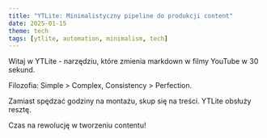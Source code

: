 ```yaml
---
title: "YTLite: Minimalistyczny pipeline do produkcji content"
date: 2025-01-15
theme: tech
tags: [ytlite, automation, minimalism, tech]
---
```


Witaj w YTLite - narzędziu, które zmienia markdown w filmy YouTube w 30 sekund.

Filozofia: Simple > Complex, Consistency > Perfection.

Zamiast spędzać godziny na montażu, skup się na treści. YTLite obsłuży resztę.

Czas na rewolucję w tworzeniu contentu!
